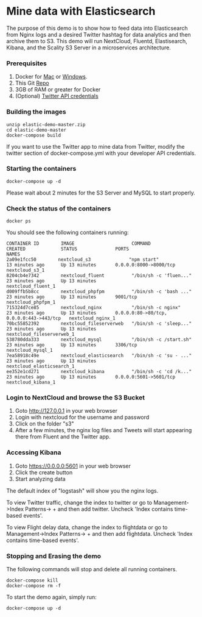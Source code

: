 # Mine data with Elasticsearch
<p align=center>

The purpose of this demo is to show how to feed data into Elasticsearch from Nginx logs
and a desired Twitter hashtag for data analytics and then archive them to S3. This demo will run NextCloud, Fluentd, Elastisearch, Kibana, and the Scality S3 Server in a microservices architecture.

### Prerequisites

1. Docker for [Mac](https://download.docker.com/mac/stable/Docker.dmg) or [Windows](https://download.docker.com/win/stable/InstallDocker.msi).
2. This Git [Repo](https://github.com/rusher81572/elasticsearch-demo/archive/master.zip)
3. 3GB of RAM or greater for Docker
4. (Optional) [Twitter API credentials](https://dev.twitter.com/)

### Building the images
```
unzip elastic-demo-master.zip
cd elastic-demo-master
docker-compose build
```
If you want to use the Twitter app to mine data from Twitter, modify the twitter section of docker-compose.yml with
your developer API credentials.

### Starting the containers

```
docker-compose up -d
```

Please wait about 2 minutes for the S3 Server and MySQL to start properly.

### Check the status of the containers
```
docker ps
```

You should see the following containers running:

```
CONTAINER ID        IMAGE                     COMMAND                  CREATED             STATUS              PORTS                                      NAMES
2a09e1fcc50        nextcloud_s3              "npm start"              13 minutes ago      Up 13 minutes       0.0.0.0:8000->8000/tcp                     nextcloud_s3_1
8204cb4e7342        nextcloud_fluent          "/bin/sh -c 'fluen..."   23 minutes ago      Up 13 minutes                                                  nextcloud_fluent_1
d009ffb5b8cc        nextcloud_phpfpm          "/bin/sh -c 'bash ..."   23 minutes ago      Up 13 minutes       9001/tcp                                   nextcloud_phpfpm_1
715324d7ce85        nextcloud_nginx           "/bin/sh -c nginx"       23 minutes ago      Up 13 minutes       0.0.0.0:80->80/tcp, 0.0.0.0:443->443/tcp   nextcloud_nginx_1
70bc55852392        nextcloud_fileserverweb   "/bin/sh -c 'sleep..."   23 minutes ago      Up 13 minutes                                                  nextcloud_fileserverweb_1
538780dda333        nextcloud_mysql           "/bin/sh -c /start.sh"   23 minutes ago      Up 13 minutes       3306/tcp                                   nextcloud_mysql_1
7ea58918c49e        nextcloud_elasticsearch   "/bin/sh -c 'su - ..."   23 minutes ago      Up 13 minutes                                                  nextcloud_elasticsearch_1
ee352e1cd271        nextcloud_kibana          "/bin/sh -c 'cd /k..."   23 minutes ago      Up 13 minutes       0.0.0.0:5601->5601/tcp                     nextcloud_kibana_1
```

### Login to NextCloud and browse the S3 Bucket
1. Goto http://127.0.0.1 in your web browser
2. Login with nextcloud for the username and password
3. Click on the folder "s3"
4. After a few minutes, the nginx log files and Tweets will start appearing there from Fluent and the Twitter app.

### Accessing Kibana
1. Goto https://0.0.0.0:5601 in your web browser
2. Click the create button
3. Start analyzing data

The default index of "logstash" will show you the nginx logs.

To view Twitter traffic, change the index to twitter or go to Management->Index Patterns-> + and then add twitter. Uncheck 'Index contains time-based events'.

To view Flight delay data, change the index to flightdata or go to Management->Index Patterns-> + and then add flightdata. Uncheck 'Index contains time-based events'.

### Stopping and Erasing the demo

The following commands will stop and delete all running containers.

```
docker-compose kill
docker-compose rm -f
```

To start the demo again, simply run:
```
docker-compose up -d
```
